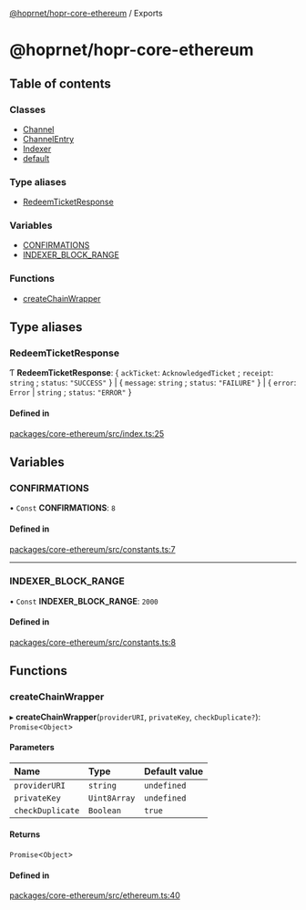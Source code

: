 [@hoprnet/hopr-core-ethereum](README.md) / Exports

# @hoprnet/hopr-core-ethereum

## Table of contents

### Classes

- [Channel](classes/Channel.md)
- [ChannelEntry](classes/ChannelEntry.md)
- [Indexer](classes/Indexer.md)
- [default](classes/default.md)

### Type aliases

- [RedeemTicketResponse](modules.md#redeemticketresponse)

### Variables

- [CONFIRMATIONS](modules.md#confirmations)
- [INDEXER\_BLOCK\_RANGE](modules.md#indexer_block_range)

### Functions

- [createChainWrapper](modules.md#createchainwrapper)

## Type aliases

### RedeemTicketResponse

Ƭ **RedeemTicketResponse**: { `ackTicket`: `AcknowledgedTicket` ; `receipt`: `string` ; `status`: ``"SUCCESS"``  } \| { `message`: `string` ; `status`: ``"FAILURE"``  } \| { `error`: `Error` \| `string` ; `status`: ``"ERROR"``  }

#### Defined in

[packages/core-ethereum/src/index.ts:25](https://github.com/hoprnet/hoprnet/blob/master/packages/core-ethereum/src/index.ts#L25)

## Variables

### CONFIRMATIONS

• `Const` **CONFIRMATIONS**: ``8``

#### Defined in

[packages/core-ethereum/src/constants.ts:7](https://github.com/hoprnet/hoprnet/blob/master/packages/core-ethereum/src/constants.ts#L7)

___

### INDEXER\_BLOCK\_RANGE

• `Const` **INDEXER\_BLOCK\_RANGE**: ``2000``

#### Defined in

[packages/core-ethereum/src/constants.ts:8](https://github.com/hoprnet/hoprnet/blob/master/packages/core-ethereum/src/constants.ts#L8)

## Functions

### createChainWrapper

▸ **createChainWrapper**(`providerURI`, `privateKey`, `checkDuplicate?`): `Promise`<`Object`\>

#### Parameters

| Name | Type | Default value |
| :------ | :------ | :------ |
| `providerURI` | `string` | `undefined` |
| `privateKey` | `Uint8Array` | `undefined` |
| `checkDuplicate` | `Boolean` | `true` |

#### Returns

`Promise`<`Object`\>

#### Defined in

[packages/core-ethereum/src/ethereum.ts:40](https://github.com/hoprnet/hoprnet/blob/master/packages/core-ethereum/src/ethereum.ts#L40)
